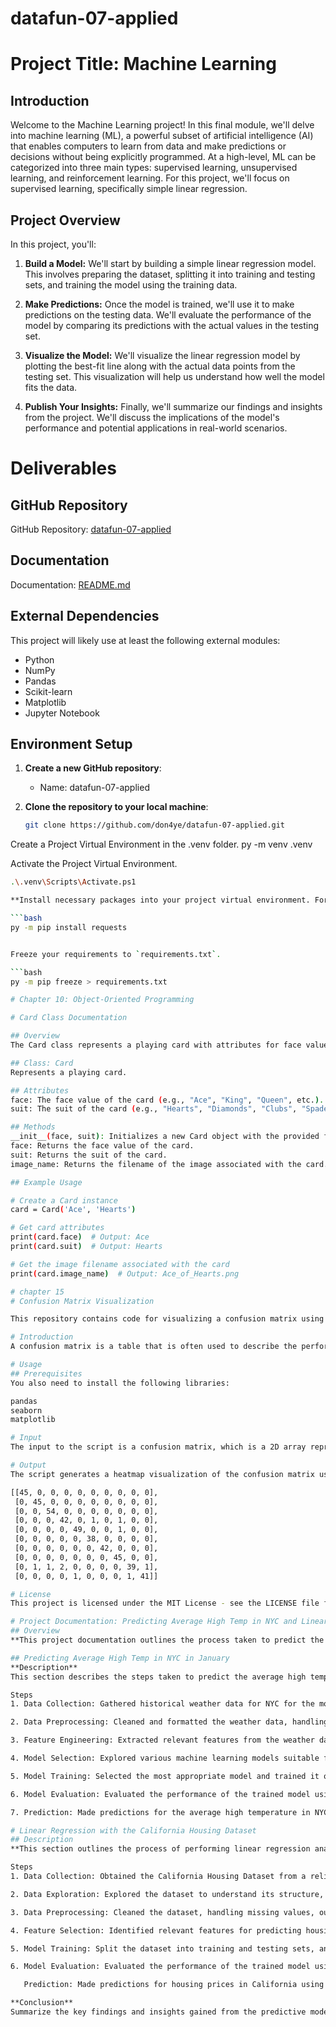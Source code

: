 # datafun-07-applied
# Project Title: Machine Learning

## Introduction

Welcome to the Machine Learning project! In this final module, we'll delve into machine learning (ML), a powerful subset of artificial intelligence (AI) that enables computers to learn from data and make predictions or decisions without being explicitly programmed. At a high-level, ML can be categorized into three main types: supervised learning, unsupervised learning, and reinforcement learning. For this project, we'll focus on supervised learning, specifically simple linear regression.

## Project Overview

In this project, you'll:

1. **Build a Model:** We'll start by building a simple linear regression model. This involves preparing the dataset, splitting it into training and testing sets, and training the model using the training data.

2. **Make Predictions:** Once the model is trained, we'll use it to make predictions on the testing data. We'll evaluate the performance of the model by comparing its predictions with the actual values in the testing set.

3. **Visualize the Model:** We'll visualize the linear regression model by plotting the best-fit line along with the actual data points from the testing set. This visualization will help us understand how well the model fits the data.

4. **Publish Your Insights:** Finally, we'll summarize our findings and insights from the project. We'll discuss the implications of the model's performance and potential applications in real-world scenarios.


# Deliverables

## GitHub Repository
GitHub Repository: [datafun-07-applied](https://github.com/don4ye/datafun-07-applied.git)

## Documentation
Documentation: [README.md](./README.md)

## External Dependencies
This project will likely use at least the following external modules:
- Python
- NumPy
- Pandas
- Scikit-learn
- Matplotlib
- Jupyter Notebook

## Environment Setup

1. **Create a new GitHub repository**: 
   - Name: datafun-07-applied

2. **Clone the repository to your local machine**:
   ```bash
   git clone https://github.com/don4ye/datafun-07-applied.git

 Create a Project Virtual Environment in the .venv folder.
 py -m venv .venv

Activate the Project Virtual Environment.

```bash
.\.venv\Scripts\Activate.ps1

**Install necessary packages into your project virtual environment. For example:**

```bash
py -m pip install requests


Freeze your requirements to `requirements.txt`.

```bash
py -m pip freeze > requirements.txt

# Chapter 10: Object-Oriented Programming

# Card Class Documentation

## Overview
The Card class represents a playing card with attributes for face value and suit.

## Class: Card
Represents a playing card.

## Attributes
face: The face value of the card (e.g., "Ace", "King", "Queen", etc.).
suit: The suit of the card (e.g., "Hearts", "Diamonds", "Clubs", "Spades").

## Methods
__init__(face, suit): Initializes a new Card object with the provided face value and suit.
face: Returns the face value of the card.
suit: Returns the suit of the card.
image_name: Returns the filename of the image associated with the card.

## Example Usage

# Create a Card instance
card = Card('Ace', 'Hearts')

# Get card attributes
print(card.face)  # Output: Ace
print(card.suit)  # Output: Hearts

# Get the image filename associated with the card
print(card.image_name)  # Output: Ace_of_Hearts.png

# chapter 15 
# Confusion Matrix Visualization

This repository contains code for visualizing a confusion matrix using Python libraries such as pandas and seaborn.

# Introduction
A confusion matrix is a table that is often used to describe the performance of a classification model on a set of test data for which the true values are known. It allows visualization of the performance of an algorithm.

# Usage
## Prerequisites
You also need to install the following libraries:

pandas
seaborn
matplotlib

# Input
The input to the script is a confusion matrix, which is a 2D array representing the counts of true positive, true negative, false positive, and false negative predictions for each class in a classification problem.

# Output
The script generates a heatmap visualization of the confusion matrix using the seaborn library.

[[45, 0, 0, 0, 0, 0, 0, 0, 0, 0],
 [0, 45, 0, 0, 0, 0, 0, 0, 0, 0],
 [0, 0, 54, 0, 0, 0, 0, 0, 0, 0],
 [0, 0, 0, 42, 0, 1, 0, 1, 0, 0],
 [0, 0, 0, 0, 49, 0, 0, 1, 0, 0],
 [0, 0, 0, 0, 0, 38, 0, 0, 0, 0],
 [0, 0, 0, 0, 0, 0, 42, 0, 0, 0],
 [0, 0, 0, 0, 0, 0, 0, 45, 0, 0],
 [0, 1, 1, 2, 0, 0, 0, 0, 39, 1],
 [0, 0, 0, 0, 1, 0, 0, 0, 1, 41]]

# License
This project is licensed under the MIT License - see the LICENSE file for details.

# Project Documentation: Predicting Average High Temp in NYC and Linear Regression with California Housing Dataset
## Overview
**This project documentation outlines the process taken to predict the average high temperature in New York City (NYC) for the month of January and to perform linear regression analysis using the California Housing Dataset.**

## Predicting Average High Temp in NYC in January
**Description**
This section describes the steps taken to predict the average high temperature in NYC for January.

Steps
1. Data Collection: Gathered historical weather data for NYC for the month of January from reliable sources.

2. Data Preprocessing: Cleaned and formatted the weather data, handling missing values and outliers as necessary.

3. Feature Engineering: Extracted relevant features from the weather data, such as temperature, humidity, and precipitation.

4. Model Selection: Explored various machine learning models suitable for time series forecasting, such as ARIMA, LSTM, and Prophet.

5. Model Training: Selected the most appropriate model and trained it on the preprocessed weather data.

6. Model Evaluation: Evaluated the performance of the trained model using appropriate metrics such as Mean Absolute Error (MAE) and Root Mean Squared Error (RMSE).

7. Prediction: Made predictions for the average high temperature in NYC for January using the trained model.

# Linear Regression with the California Housing Dataset
## Description
**This section outlines the process of performing linear regression analysis using the California Housing Dataset.**

Steps
1. Data Collection: Obtained the California Housing Dataset from a reliable source, such as the scikit-learn library or an official repository.

2. Data Exploration: Explored the dataset to understand its structure, features, and target variable.

3. Data Preprocessing: Cleaned the dataset, handling missing values, outliers, and categorical variables as necessary.

4. Feature Selection: Identified relevant features for predicting housing prices in California.

5. Model Training: Split the dataset into training and testing sets, and trained a linear regression model using the training data.

6. Model Evaluation: Evaluated the performance of the trained model using appropriate regression metrics such as R-squared and Mean Squared Error (MSE).

   Prediction: Made predictions for housing prices in California using the trained model.

**Conclusion**
Summarize the key findings and insights gained from the predictive modeling and linear regression analysis conducted in this project.
